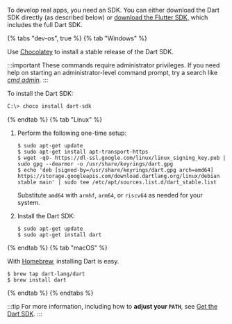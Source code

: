 To develop real apps,
you need an SDK.
You can either download the Dart SDK directly
(as described below)
or [download the Flutter SDK,][]
which includes the full Dart SDK.

[download the Flutter SDK,]: {{site.flutter-docs}}/get-started/install

{% tabs "dev-os", true %}
{% tab "Windows" %}

Use [Chocolatey](https://chocolatey.org) to install a stable release of
the Dart SDK.

:::important
These commands require administrator privileges.
If you need help on starting an administrator-level command prompt,
try a search like
<em><a href="https://www.google.com/search?q=cmd+admin"
target="blank">cmd admin</a>.</em>
:::

To install the Dart SDK:

```ps
C:\> choco install dart-sdk
```

{% endtab %}
{% tab "Linux" %}

 1. Perform the following one-time setup:

    ```console
    $ sudo apt-get update
    $ sudo apt-get install apt-transport-https
    $ wget -qO- https://dl-ssl.google.com/linux/linux_signing_key.pub | sudo gpg --dearmor -o /usr/share/keyrings/dart.gpg
    $ echo 'deb [signed-by=/usr/share/keyrings/dart.gpg arch=amd64] https://storage.googleapis.com/download.dartlang.org/linux/debian stable main' | sudo tee /etc/apt/sources.list.d/dart_stable.list
    ```

    Substitute `amd64` with `armhf`, `arm64`, or `riscv64` as
    needed for your system.

 2. Install the Dart SDK:

    ```console
    $ sudo apt-get update
    $ sudo apt-get install dart
    ```

{% endtab %}
{% tab "macOS" %}

With [Homebrew,](https://brew.sh/)
installing Dart is easy.

```console
$ brew tap dart-lang/dart
$ brew install dart
```

{% endtab %}
{% endtabs %}

:::tip
For more information, including how to **adjust your `PATH`**, see
[Get the Dart SDK](/get-dart).
:::
